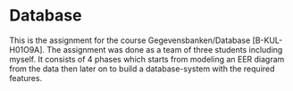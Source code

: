 # Database

This is the assignment for the course Gegevensbanken/Database [B-KUL-H01O9A].
The assignment was done as a team of three students including myself. It consists of 4 phases which starts from modeling an EER diagram from the data then later on to build a database-system with the required features.
